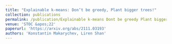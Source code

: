 ```yaml
---
title: "Explainable k-means: Don’t be greedy, Plant bigger trees!"
collection: publications
permalink: /publication/Explainable k-means Dont be greedy Plant bigger trees
venue: 'STOC &apos;22'
paperurl: 'https://arxiv.org/abs/2111.03193'
authors: 'Konstantin Makarychev, Liren Shan'
---
```


<!-- citation: 'Your Name, You. (2010). &quot;Paper Title Number 2.&quot; <i>Journal 1</i>. 1(2).'
--- -->
<!-- This paper is about the number 2. The number 3 is left for future work. -->

<!-- [Download paper here](http://academicpages.github.io/files/paper2.pdf)

Recommended citation: Your Name, You. (2010). "Paper Title Number 2." <i>Journal 1</i>. 1(2). -->
